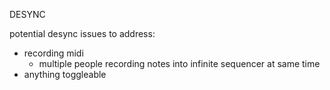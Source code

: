 DESYNC

potential desync issues to address:
- recording midi
	- multiple people recording notes into infinite sequencer at same time
- anything toggleable
